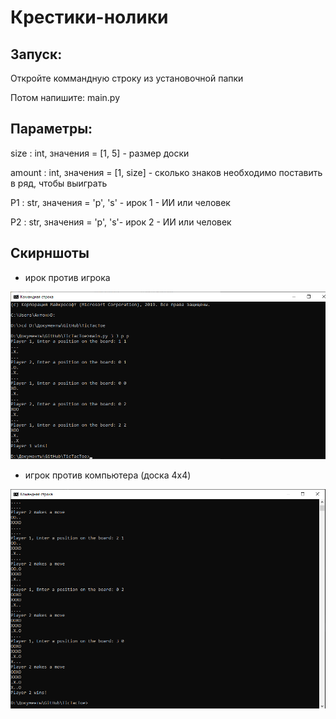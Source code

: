# Крестики-нолики

## Запуск: 
Откройте коммандную строку из установочной папки

Потом напишите: main.py <size> <amount> <P1> <P2>

## Параметры:
size : int, значения = [1, 5] - размер доски

amount : int, значения = [1, size] - сколько знаков необходимо поставить в ряд, чтобы выиграть

P1 : str, значения = 'p', 's' - ирок 1 - ИИ или человек

P2 : str, значения = 'p', 's'- ирок 2 - ИИ или человек

## Скирншоты

* ирок против игрока

![img1](https://github.com/antonkhmv/TicTacToe/blob/master/img/1.png)


* игрок против компьютера (доска 4x4)

![img2](https://github.com/antonkhmv/TicTacToe/blob/master/img/2.png)
